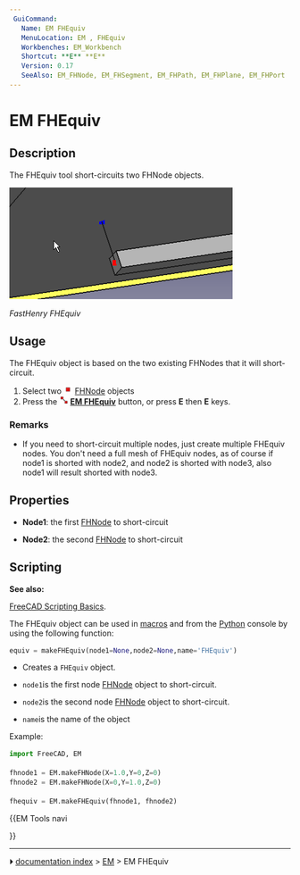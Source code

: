 ```yaml
---
 GuiCommand:
   Name: EM FHEquiv
   MenuLocation: EM , FHEquiv
   Workbenches: EM_Workbench
   Shortcut: **E** **E**
   Version: 0.17
   SeeAlso: EM_FHNode, EM_FHSegment, EM_FHPath, EM_FHPlane, EM_FHPort
---
```


# EM FHEquiv

## Description

The FHEquiv tool short-circuits two FHNode objects.

 ![](images/EM_FHEquiv_Example.png ) 



*FastHenry FHEquiv*

## Usage

The FHEquiv object is based on the two existing FHNodes that it will short-circuit.

1.  Select two <img alt="" src=images/EM_FHNode.svg  style="width:16px;"> [FHNode](EM_FHNode.md) objects
2.  Press the **<img src="images/EM_FHEquiv.svg" width=16px> [EM FHEquiv](EM_FHEquiv.md)** button, or press **E** then **E** keys.

### Remarks

-   If you need to short-circuit multiple nodes, just create multiple FHEquiv nodes. You don\'t need a full mesh of FHEquiv nodes, as of course if node1 is shorted with node2, and node2 is shorted with node3, also node1 will result shorted with node3.

## Properties

-    **Node1**: the first [FHNode](EM_FHNode.md) to short-circuit

-    **Node2**: the second [FHNode](EM_FHNode.md) to short-circuit

## Scripting


**See also:**

[FreeCAD Scripting Basics](FreeCAD_Scripting_Basics.md).

The FHEquiv object can be used in [macros](Macros.md) and from the [Python](Python.md) console by using the following function:

 
```python
equiv = makeFHEquiv(node1=None,node2=None,name='FHEquiv')
```

-   Creates a `FHEquiv` object.

-    `node1`is the first node [FHNode](EM_FHNode.md) object to short-circuit.

-    `node2`is the second node [FHNode](EM_FHNode.md) object to short-circuit.

-    `name`is the name of the object

Example:

 
```python
import FreeCAD, EM

fhnode1 = EM.makeFHNode(X=1.0,Y=0,Z=0)
fhnode2 = EM.makeFHNode(X=0,Y=1.0,Z=0)

fhequiv = EM.makeFHEquiv(fhnode1, fhnode2)
```

 


{{EM Tools navi

}}



---
⏵ [documentation index](../README.md) > [EM](Category_EM.md) > EM FHEquiv

